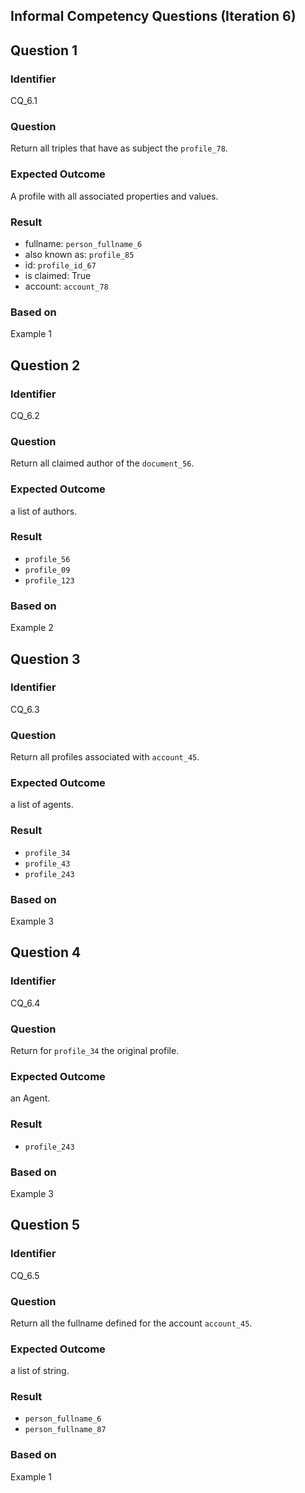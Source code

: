 ## Informal Competency Questions (Iteration 6)

## Question 1

### Identifier
CQ_6.1

### Question
Return all triples that have as subject the `profile_78`.

### Expected Outcome
A profile with all associated properties and values.

### Result
* fullname: `person_fullname_6`
* also known as: `profile_85`
* id: `profile_id_67`
* is claimed: True
* account: `account_78`

### Based on
Example 1


## Question 2

### Identifier
CQ_6.2

### Question
Return all claimed author of the `document_56`.

### Expected Outcome
a list of authors.

### Result
* `profile_56`
* `profile_09`
* `profile_123`

### Based on
Example 2


## Question 3

### Identifier
CQ_6.3

### Question
Return all profiles associated with `account_45`.

### Expected Outcome
a list of agents.

### Result
* `profile_34`
* `profile_43`
* `profile_243`

### Based on
Example 3


## Question 4

### Identifier
CQ_6.4

### Question
Return for `profile_34` the original profile.

### Expected Outcome
an Agent.

### Result
* `profile_243`

### Based on
Example 3


## Question 5

### Identifier
CQ_6.5

### Question
Return all the fullname defined for the account `account_45`.

### Expected Outcome
a list of string.

### Result
* `person_fullname_6`
* `person_fullname_87`

### Based on
Example 1